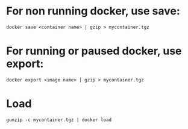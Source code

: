 # For non running docker, use save:
```
docker save <container name> | gzip > mycontainer.tgz
```

# For running or paused docker, use export:
```
docker export <image name> | gzip > mycontainer.tgz
```

# Load
```
gunzip -c mycontainer.tgz | docker load
```
